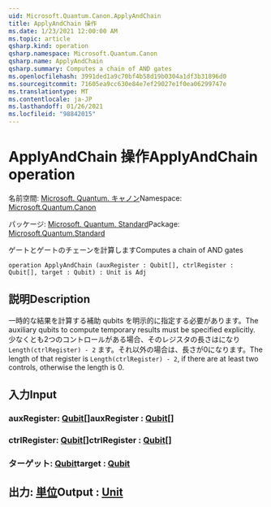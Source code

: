 ```yaml
---
uid: Microsoft.Quantum.Canon.ApplyAndChain
title: ApplyAndChain 操作
ms.date: 1/23/2021 12:00:00 AM
ms.topic: article
qsharp.kind: operation
qsharp.namespace: Microsoft.Quantum.Canon
qsharp.name: ApplyAndChain
qsharp.summary: Computes a chain of AND gates
ms.openlocfilehash: 3991ded1a9c70bf4b58d19b0304a1df3b31896d0
ms.sourcegitcommit: 71605ea9cc630e84e7ef29027e1f0ea06299747e
ms.translationtype: MT
ms.contentlocale: ja-JP
ms.lasthandoff: 01/26/2021
ms.locfileid: "98842015"
---
```

# <a name="applyandchain-operation"></a><span data-ttu-id="7b5fd-102">ApplyAndChain 操作</span><span class="sxs-lookup"><span data-stu-id="7b5fd-102">ApplyAndChain operation</span></span>

<span data-ttu-id="7b5fd-103">名前空間: [Microsoft. Quantum. キャノン](xref:Microsoft.Quantum.Canon)</span><span class="sxs-lookup"><span data-stu-id="7b5fd-103">Namespace: [Microsoft.Quantum.Canon](xref:Microsoft.Quantum.Canon)</span></span>

<span data-ttu-id="7b5fd-104">パッケージ: [Microsoft. Quantum. Standard](https://nuget.org/packages/Microsoft.Quantum.Standard)</span><span class="sxs-lookup"><span data-stu-id="7b5fd-104">Package: [Microsoft.Quantum.Standard](https://nuget.org/packages/Microsoft.Quantum.Standard)</span></span>


<span data-ttu-id="7b5fd-105">ゲートとゲートのチェーンを計算します</span><span class="sxs-lookup"><span data-stu-id="7b5fd-105">Computes a chain of AND gates</span></span>

```qsharp
operation ApplyAndChain (auxRegister : Qubit[], ctrlRegister : Qubit[], target : Qubit) : Unit is Adj
```


## <a name="description"></a><span data-ttu-id="7b5fd-106">説明</span><span class="sxs-lookup"><span data-stu-id="7b5fd-106">Description</span></span>

<span data-ttu-id="7b5fd-107">一時的な結果を計算する補助 qubits を明示的に指定する必要があります。</span><span class="sxs-lookup"><span data-stu-id="7b5fd-107">The auxiliary qubits to compute temporary results must be specified explicitly.</span></span>
<span data-ttu-id="7b5fd-108">少なくとも2つのコントロールがある場合、そのレジスタの長さはになり `Length(ctrlRegister) - 2` ます。それ以外の場合は、長さが0になります。</span><span class="sxs-lookup"><span data-stu-id="7b5fd-108">The length of that register is `Length(ctrlRegister) - 2`, if there are at least two controls, otherwise the length is 0.</span></span>

## <a name="input"></a><span data-ttu-id="7b5fd-109">入力</span><span class="sxs-lookup"><span data-stu-id="7b5fd-109">Input</span></span>

### <a name="auxregister--qubit"></a><span data-ttu-id="7b5fd-110">auxRegister: [Qubit](xref:microsoft.quantum.lang-ref.qubit)[]</span><span class="sxs-lookup"><span data-stu-id="7b5fd-110">auxRegister : [Qubit](xref:microsoft.quantum.lang-ref.qubit)[]</span></span>




### <a name="ctrlregister--qubit"></a><span data-ttu-id="7b5fd-111">ctrlRegister: [Qubit](xref:microsoft.quantum.lang-ref.qubit)[]</span><span class="sxs-lookup"><span data-stu-id="7b5fd-111">ctrlRegister : [Qubit](xref:microsoft.quantum.lang-ref.qubit)[]</span></span>




### <a name="target--qubit"></a><span data-ttu-id="7b5fd-112">ターゲット: [Qubit](xref:microsoft.quantum.lang-ref.qubit)</span><span class="sxs-lookup"><span data-stu-id="7b5fd-112">target : [Qubit](xref:microsoft.quantum.lang-ref.qubit)</span></span>





## <a name="output--unit"></a><span data-ttu-id="7b5fd-113">出力: [単位](xref:microsoft.quantum.lang-ref.unit)</span><span class="sxs-lookup"><span data-stu-id="7b5fd-113">Output : [Unit](xref:microsoft.quantum.lang-ref.unit)</span></span>

